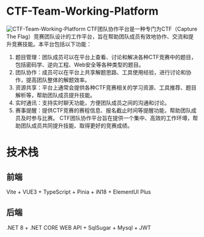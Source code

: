 # CTF-Team-Working-Platform
![CTF-Team-Working-Platform](https://repository-images.githubusercontent.com/820962977/ae468a73-bfec-4f39-bd90-7de448bb5cbe)
CTF团队协作平台是一种专门为CTF（Capture The Flag）竞赛团队设计的工作平台，旨在帮助团队成员有效地协作、交流和提升竞赛技能。本平台包括以下功能：
1. 题目管理：团队成员可以在平台上查看、讨论和解决各种CTF竞赛中的题目，包括密码学、逆向工程、Web安全等各种类型的题目。
2. 团队协作：成员可以在平台上共享解题思路、工具使用经验，进行讨论和协作，提高团队整体的解题效率。
3. 资源共享：平台上通常会提供各种CTF竞赛相关的学习资源、工具推荐、题目解析等，帮助团队成员提升技能。
4. 实时通讯：支持实时聊天功能，方便团队成员之间的沟通和讨论。
5. 赛事提醒：提供CTF竞赛的赛程信息、报名截止时间等提醒功能，帮助团队成员及时参与比赛。
CTF团队协作平台旨在提供一个集中、高效的工作环墫，帮助团队成员共同提升技能、取得更好的竞赛成绩。

# 技术栈
## 前端
Vite + VUE3 + TypeScript + Pinia + iN18 + ElementUI Plus

## 后端
.NET 8 + .NET CORE WEB API + SqlSugar + Mysql + JWT
